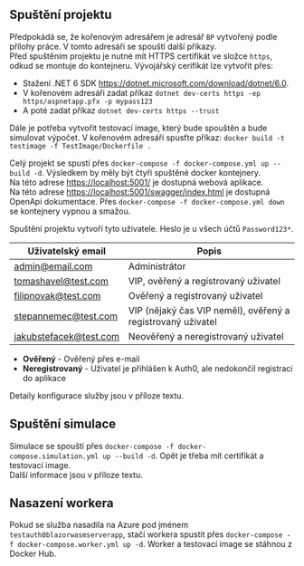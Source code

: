 ## Spuštění projektu
Předpokádá se, že kořenovým adresářem je adresář ```BP``` vytvořený podle přílohy práce.
V tomto adresáři se spouští další příkazy.\
Před spuštěním projektu je nutné mít HTTPS certifikát ve složce ```https```, odkud se
montuje do kontejneru. Vývojářský cerifikát lze vytvořit přes:

* Stažení .NET 6 SDK https://dotnet.microsoft.com/download/dotnet/6.0.
* V kořenovém adresáři zadat příkaz ```dotnet dev-certs https -ep https/aspnetapp.pfx -p mypass123```
* A poté zadat příkaz ```dotnet dev-certs https --trust```

Dále je potřeba vytvořit testovací image, který bude spouštěn a bude simulovat výpočet.
V kořenovém adresáři spusťte příkaz: ```docker build -t testimage -f TestImage/Dockerfile .```

Celý projekt se spustí přes ```docker-compose -f docker-compose.yml up --build -d```.
Výsledkem by měly být čtyři spuštěné docker kontejnery.\
Na této adrese <https://localhost:5001/> je dostupná webová aplikace.\
Na této adrese <https://localhost:5001/swagger/index.html> je dostupná OpenApi dokumentace.
Přes ```docker-compose -f docker-compose.yml down``` se kontejnery vypnou a smažou.

Spuštění projektu vytvoří tyto uživatele. Heslo je u všech účtů ```Password123*```.

| Uživatelský email            | Popis                                                          |
|------------------------------|----------------------------------------------------------------|
| admin@email.com              | Administrátor                                                  |
| tomashavel@test.com          | VIP, ověřený a registrovaný uživatel                           |
| filipnovak@test.com          | Ověřený a registrovaný uživatel                                |
| stepannemec@test.com         | VIP (nějaký čas VIP neměl), ověřený a registrovaný uživatel    |
| jakubstefacek@test.com       | Neověřený a neregistrovaný uživatel                            |

* **Ověřený** - Ověřený přes e-mail
* **Neregistrovaný** - Uživatel je přihlášen k Auth0, ale nedokončil registraci do aplikace

Detaily konfigurace služby jsou v příloze textu.

## Spuštění simulace
Simulace se spouští přes ```docker-compose -f docker-compose.simulation.yml up --build -d```.
Opět je třeba mít certifikát a testovací image.\
Další informace jsou v příloze textu.

## Nasazení workera
Pokud se služba nasadila na Azure pod jménem ```testauth0blazorwasmserverapp```, stačí 
workera spustit přes ```docker-compose -f docker-compose.worker.yml up -d```. Worker a testovací
image se stáhnou z Docker Hub.
